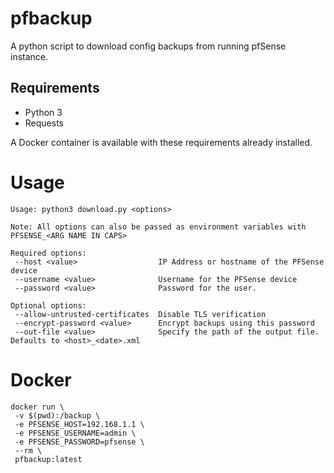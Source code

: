 # pfbackup

A python script to download config backups from running pfSense instance.

## Requirements

- Python 3
- Requests

A Docker container is available with these requirements already installed.

# Usage

```
Usage: python3 download.py <options>

Note: All options can also be passed as environment variables with PFSENSE_<ARG NAME IN CAPS>

Required options:
 --host <value>                  IP Address or hostname of the PFSense device
 --username <value>              Username for the PFSense device
 --password <value>              Password for the user.

Optional options:
 --allow-untrusted-certificates  Disable TLS verification
 --encrypt-password <value>      Encrypt backups using this password
 --out-file <value>              Specify the path of the output file. Defaults to <host>_<date>.xml
```

# Docker

```
docker run \
 -v $(pwd):/backup \
 -e PFSENSE_HOST=192.168.1.1 \
 -e PFSENSE_USERNAME=admin \
 -e PFSENSE_PASSWORD=pfsense \
 --rm \
 pfbackup:latest
```